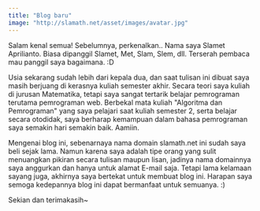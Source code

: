 ```yaml
---
title: "Blog baru"
image: "http://slamath.net/asset/images/avatar.jpg"
---
```

Salam kenal semua!
Sebelumnya, perkenalkan.. Nama saya Slamet Aprilianto. Biasa dipanggil Slamet, Met, Slam, Slem, dll. Terserah pembaca mau panggil saya bagaimana. :D

Usia sekarang sudah lebih dari kepala dua, dan saat tulisan ini dibuat saya masih berjuang di kerasnya kuliah semester akhir. Secara teori saya kuliah di jurusan Matematika, tetapi saya sangat tertarik belajar pemrograman terutama pemrograman web. Berbekal mata kuliah "Algoritma dan Pemrograman" yang saya pelajari saat kuliah semester 2, serta belajar secara otodidak, saya berharap kemampuan dalam bahasa pemrograman saya semakin hari semakin baik. Aamiin.

<!-- more -->

Mengenai blog ini, sebenarnaya nama domain slamath.net ini sudah saya beli sejak lama. Namun karena saya adalah tipe orang yang sulit menuangkan pikiran secara tulisan maupun lisan, jadinya nama domainnya saya anggurkan dan hanya untuk alamat E-mail saja. Tetapi lama kelamaan sayang juga, akhirnya saya bertekat untuk membuat blog ini. Harapan saya semoga kedepannya blog ini dapat bermanfaat untuk semuanya. :)

Sekian dan terimakasih~